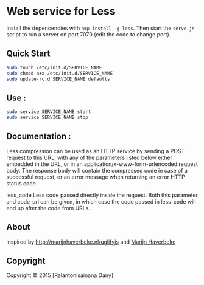 # Web service for Less

Install the depencendies with `nmp install -g less`.
Then start the `serve.js` script to run a server on port 7070 (edit the code to change port).

## Quick Start
```bash
sudo touch /etc/init.d/SERVICE_NAME
sudo chmod a+x /etc/init.d/SERVICE_NAME
sudo update-rc.d SERVICE_NAME defaults
```

## Use :
```bash
sudo service SERVICE_NAME start
sudo service SERVICE_NAME stop
```

## Documentation : 
Less compression can be used as an HTTP service by sending a POST request to this URL, with any of the parameters listed below either embedded in the URL, or in an application/x-www-form-urlencoded request body. The response body will contain the compressed code in case of a successful request, or an error message when returning an error HTTP status code.

less_code
Less code passed directly inside the request. Both this parameter and code_url can be given, in which case the code passed in less_code will end up after the code from URLs.

## About
inspired by http://marijnhaverbeke.nl/uglifyjs and [Marijn Haverbeke](https://github.com/marijnh/UglifyJS-service)

## Copyright
Copyright &copy; 2015 [Ralantonisainana Dany]
